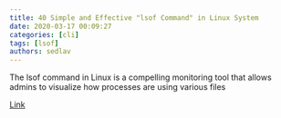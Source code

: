 ```yaml
---
title: 40 Simple and Effective "lsof Command" in Linux System
date: 2020-03-17 00:09:27
categories: [cli]
tags: [lsof]
authors: sedlav
---
```


The lsof command in Linux is a compelling monitoring tool that allows admins to visualize how processes are using various files

[Link](https://www.ubuntupit.com/simple-and-effective-lsof-command-in-linux/)
